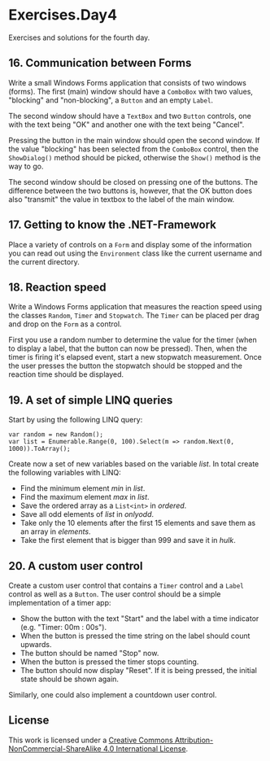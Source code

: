 # Exercises.Day4

Exercises and solutions for the fourth day.

## 16. Communication between Forms

Write a small Windows Forms application that consists of two windows (forms). The first (main) window should have a `ComboBox` with two values, "blocking" and "non-blocking", a `Button` and an empty `Label`.

The second window should have a `TextBox` and two `Button` controls, one with the text being "OK" and another one with the text being "Cancel".

Pressing the button in the main window should open the second window. If the value "blocking" has been selected from the `ComboBox` control, then the `ShowDialog()` method should be picked, otherwise the `Show()` method is the way to go.

The second window should be closed on pressing one of the buttons. The difference between the two buttons is, however, that the OK button does also "transmit" the value in textbox to the label of the main window.

## 17. Getting to know the .NET-Framework

Place a variety of controls on a `Form` and display some of the information you can read out using the `Environment` class like the current username and the current directory.

## 18. Reaction speed

Write a Windows Forms application that measures the reaction speed using the classes `Random`, `Timer` and `Stopwatch`. The `Timer` can be placed per drag and drop on the `Form` as a control.

First you use a random number to determine the value for the timer (when to display a label, that the button can now be pressed). Then, when the timer is firing it's elapsed event, start a new stopwatch measurement. Once the user presses the button the stopwatch should be stopped and the reaction time should be displayed.

## 19. A set of simple LINQ queries

Start by using the following LINQ query:

    var random = new Random();
    var list = Enumerable.Range(0, 100).Select(m => random.Next(0, 1000)).ToArray();

Create now a set of new variables based on the variable *list*. In total create the following variables with LINQ:

* Find the minimum element *min* in *list*.
* Find the maximum element *max* in *list*.
* Save the ordered array as a `List<int>` in *ordered*.
* Save all odd elements of *list* in *onlyodd*.
* Take only the 10 elements after the first 15 elements and save them as an array in *elements*.
* Take the first element that is bigger than 999 and save it in *hulk*.

## 20. A custom user control

Create a custom user control that contains a `Timer` control and a `Label` control as well as a `Button`. The user control should be a simple implementation of a timer app:

* Show the button with the text "Start" and the label with a time indicator (e.g. "Timer: 00m : 00s").
* When the button is pressed the time string on the label should count upwards.
* The button should be named "Stop" now. 
* When the button is pressed the timer stops counting.
* The button should now display "Reset". If it is being pressed, the initial state should be shown again.

Similarly, one could also implement a countdown user control.

## License
This work is licensed under a [Creative Commons Attribution-NonCommercial-ShareAlike 4.0 International License](http://creativecommons.org/licenses/by-nc-sa/4.0/).
